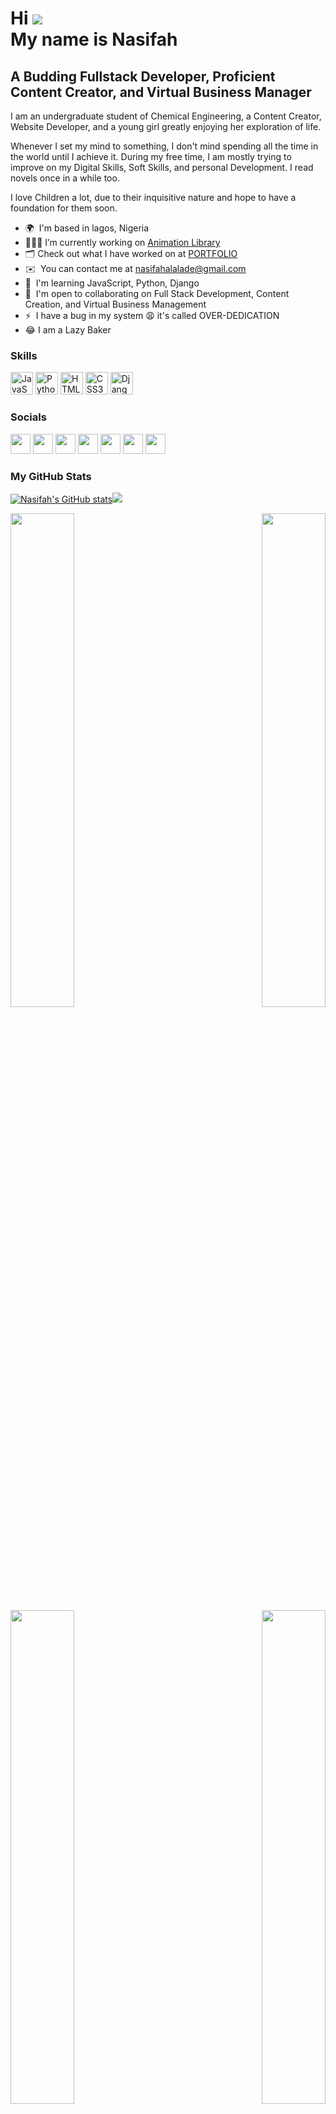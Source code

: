 <!-- ### Hi there 👋 -->

<!--
**Nasifah/Nasifah** is a ✨ _special_ ✨ repository because its `README.md` (this file) appears on your GitHub profile.

Here are some ideas to get you started:

- 🔭 I’m currently working on ...
- 🌱 I’m currently learning ...
- 👯 I’m looking to collaborate on ...
- 🤔 I’m looking for help with ...
- 💬 Ask me about ...
- 📫 How to reach me: ...
- 😄 Pronouns: ...
- ⚡ Fun fact: ...
-->


Hi ![](https://user-images.githubusercontent.com/18350557/176309783-0785949b-9127-417c-8b55-ab5a4333674e.gif)
<br/>My name is Nasifah
===============================================================================================================================

A Budding Fullstack Developer, Proficient Content Creator, and Virtual Business Manager
---------------------------------------------------------------------------------------

I am an undergraduate student of Chemical Engineering, a Content Creator, Website Developer, and a young girl greatly enjoying her exploration of life. 

Whenever I set my mind to something, I don't mind spending all the time in the world until I achieve it. During my free time, I am mostly trying to improve on my Digital Skills, Soft Skills, and personal Development. 
I read novels once in a while too. 

I love Children a lot, due to their inquisitive nature and hope to have a foundation for them soon.

*   🌍  I'm based in lagos, Nigeria
*   👩🏻‍💻  I’m currently working on [Animation Library](https://anima95.pythonanywhere.com/)
*   🗂️  Check out what I have worked on at [PORTFOLIO](https://drive.google.com/drive/folders/1USNMlAxvgZqZI6dkK8b2_MPozQplDS2v)
*   ✉️  You can contact me at [nasifahalalade@gmail.com](mailto:nasifahalalade@gmail.com)
*   🧠  I'm learning JavaScript, Python, Django
*   🤝  I'm open to collaborating on Full Stack Development, Content Creation, and Virtual Business Management
*   ⚡  I have a bug in my system 😩 it's called OVER-DEDICATION 
*   😂  I am a Lazy Baker 
### Skills<p align="left">
<a href="https://developer.mozilla.org/en-US/docs/Web/JavaScript" target="_blank" rel="noreferrer"><img src="https://raw.githubusercontent.com/danielcranney/readme-generator/main/public/icons/skills/javascript-colored.svg" width="36" height="36" alt="JavaScript" /></a>
                                <a href="https://www.python.org/" target="_blank" rel="noreferrer"><img src="https://raw.githubusercontent.com/danielcranney/readme-generator/main/public/icons/skills/python-colored.svg" width="36" height="36" alt="Python" /></a>
                                <a href="https://developer.mozilla.org/en-US/docs/Glossary/HTML5" target="_blank" rel="noreferrer"><img src="https://raw.githubusercontent.com/danielcranney/readme-generator/main/public/icons/skills/html5-colored.svg" width="36" height="36" alt="HTML5" /></a>
                                <a href="https://www.w3.org/TR/CSS/#css" target="_blank" rel="noreferrer"><img src="https://raw.githubusercontent.com/danielcranney/readme-generator/main/public/icons/skills/css3-colored.svg" width="36" height="36" alt="CSS3" /></a>
                                <a href="https://www.djangoproject.com/" target="_blank" rel="noreferrer"><img src="https://raw.githubusercontent.com/danielcranney/readme-generator/main/public/icons/skills/django-colored.svg" width="36" height="36" alt="Django" /></a>
                                <!-- <a href="https://www.figma.com/" target="_blank" rel="noreferrer"><img src="https://raw.githubusercontent.com/danielcranney/readme-generator/main/public/icons/skills/figma-colored.svg" width="36" height="36" alt="Figma" /></a> -->
                    </p>
                    
 ### Socials
                  
                  
<p align="left">
                          
<a href="https://www.codepen.io/Nastiieee" target="_blank" rel="noreferrer"><img src="https://raw.githubusercontent.com/danielcranney/readme-generator/main/public/icons/socials/codepen.svg" width="32" height="32" /></a>    <a href="https://www.facebook.com/alalade.nasifah" target="_blank" rel="noreferrer"><img src="https://raw.githubusercontent.com/danielcranney/readme-generator/main/public/icons/socials/facebook.svg" width="32" height="32" /></a>
<a href="https://www.github.com/Nasifah" target="_blank" rel="noreferrer"><img src="https://raw.githubusercontent.com/danielcranney/readme-generator/main/public/icons/socials/github.svg" width="32" height="32" /></a>
<a href="http://www.instagram.com/nasifahalalade" target="_blank" rel="noreferrer"><img src="https://raw.githubusercontent.com/danielcranney/readme-generator/main/public/icons/socials/instagram.svg" width="32" height="32" /></a>
<a href="https://www.linkedin.com/in/nasifah-alalade-5591781a5" target="_blank" rel="noreferrer"><img src="https://raw.githubusercontent.com/danielcranney/readme-generator/main/public/icons/socials/linkedin.svg" width="32" height="32" /></a>
<a href="http://www.medium.com/@nasifahalalade" target="_blank" rel="noreferrer"><img src="https://raw.githubusercontent.com/danielcranney/readme-generator/main/public/icons/socials/medium.svg" width="32" height="32" /></a>
<a href="https://www.twitter.com/nasifahalalade" target="_blank" rel="noreferrer"><img src="https://raw.githubusercontent.com/danielcranney/readme-generator/main/public/icons/socials/twitter.svg" width="32" height="32" /></a></p>

### <b>My GitHub Stats</b>
<a href="http://www.github.com/Nasifah"><img src="https://github-readme-stats.vercel.app/api?username=Nasifah&show_icons=true&hide=&count_private=true&title_color=0891b2&text_color=ffffff&icon_color=0891b2&bg_color=1c1917&hide_border=true&show_icons=true" alt="Nasifah's GitHub stats" /></a><a
                      href="http://www.github.com/Nasifah"><img
                  src="https://github-readme-streak-stats.herokuapp.com/?user=Nasifah&stroke=ffffff&background=1c1917&ring=0891b2&fire=0891b2&currStreakNum=ffffff&currStreakLabel=0891b2&sideNums=ffffff&sideLabels=ffffff&dates=ffffff&hide_border=true" /></a>
                  <!--<b>Top Repositories</b>-->
                  <div width="100%" align="center"><a href="https://github.com/Nasifah/responsive_landing_page" align="left"><img align="left" width="45%" src="https://github-readme-stats.vercel.app/api/pin/?username=Nasifah&repo=responsive_landing_page&title_color=0891b2&text_color=ffffff&icon_color=0891b2&bg_color=1c1917&hide_border=true&locale=en" /></a><a href="https://github.com/Nasifah/django_crud" align="right"><img align="right" width="45%" src="https://github-readme-stats.vercel.app/api/pin/?username=Nasifah&repo=django_crud&title_color=0891b2&text_color=ffffff&icon_color=0891b2&bg_color=1c1917&hide_border=true&locale=en" /></a></div><br /><br /><br /><br /><br /><br /><div width="100%" align="center"><a href="https://github.com/Nasifah/responsive_registration_form" align="left"><img align="left" width="45%" src="https://github-readme-stats.vercel.app/api/pin/?username=Nasifah&repo=responsive_registration_form&title_color=0891b2&text_color=ffffff&icon_color=0891b2&bg_color=1c1917&hide_border=true&locale=en" /></a><a href="https://github.com/Nasifah/blog_app" align="right"><img align="right" width="45%" src="https://github-readme-stats.vercel.app/api/pin/?username=Nasifah&repo=blog_app&title_color=0891b2&text_color=ffffff&icon_color=0891b2&bg_color=1c1917&hide_border=true&locale=en" /></a></div>
